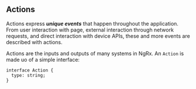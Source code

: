 ## Actions
Actions express ___unique events___ that happen throughout the application. From user interaction with page, external interaction through network requests, and direct interaction with device APIs, these and more events are described with actions. 

Actions are the inputs and outputs of many systems in NgRx. An `Action` is made uo of a simple interface:

```
interface Action {
  type: string;
}
```

